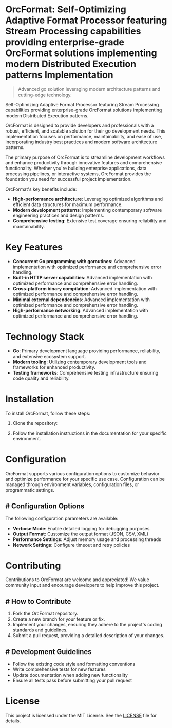 <!-- fallback_OrcFormat_20251015200832_45725 -->

# OrcFormat: Self-Optimizing Adaptive Format Processor featuring Stream Processing capabilities providing enterprise-grade OrcFormat solutions implementing modern Distributed Execution patterns Implementation
> Advanced go solution leveraging modern architecture patterns and cutting-edge technology.

Self-Optimizing Adaptive Format Processor featuring Stream Processing capabilities providing enterprise-grade OrcFormat solutions implementing modern Distributed Execution patterns.

OrcFormat is designed to provide developers and professionals with a robust, efficient, and scalable solution for their go development needs. This implementation focuses on performance, maintainability, and ease of use, incorporating industry best practices and modern software architecture patterns.

The primary purpose of OrcFormat is to streamline development workflows and enhance productivity through innovative features and comprehensive functionality. Whether you're building enterprise applications, data processing pipelines, or interactive systems, OrcFormat provides the foundation you need for successful project implementation.

OrcFormat's key benefits include:

* **High-performance architecture**: Leveraging optimized algorithms and efficient data structures for maximum performance.
* **Modern development patterns**: Implementing contemporary software engineering practices and design patterns.
* **Comprehensive testing**: Extensive test coverage ensuring reliability and maintainability.

# Key Features

* **Concurrent Go programming with goroutines**: Advanced implementation with optimized performance and comprehensive error handling.
* **Built-in HTTP server capabilities**: Advanced implementation with optimized performance and comprehensive error handling.
* **Cross-platform binary compilation**: Advanced implementation with optimized performance and comprehensive error handling.
* **Minimal external dependencies**: Advanced implementation with optimized performance and comprehensive error handling.
* **High-performance networking**: Advanced implementation with optimized performance and comprehensive error handling.

# Technology Stack

* **Go**: Primary development language providing performance, reliability, and extensive ecosystem support.
* **Modern tooling**: Utilizing contemporary development tools and frameworks for enhanced productivity.
* **Testing frameworks**: Comprehensive testing infrastructure ensuring code quality and reliability.

# Installation

To install OrcFormat, follow these steps:

1. Clone the repository:


2. Follow the installation instructions in the documentation for your specific environment.

# Configuration

OrcFormat supports various configuration options to customize behavior and optimize performance for your specific use case. Configuration can be managed through environment variables, configuration files, or programmatic settings.

## # Configuration Options

The following configuration parameters are available:

* **Verbose Mode**: Enable detailed logging for debugging purposes
* **Output Format**: Customize the output format (JSON, CSV, XML)
* **Performance Settings**: Adjust memory usage and processing threads
* **Network Settings**: Configure timeout and retry policies

# Contributing

Contributions to OrcFormat are welcome and appreciated! We value community input and encourage developers to help improve this project.

## # How to Contribute

1. Fork the OrcFormat repository.
2. Create a new branch for your feature or fix.
3. Implement your changes, ensuring they adhere to the project's coding standards and guidelines.
4. Submit a pull request, providing a detailed description of your changes.

## # Development Guidelines

* Follow the existing code style and formatting conventions
* Write comprehensive tests for new features
* Update documentation when adding new functionality
* Ensure all tests pass before submitting your pull request

# License

This project is licensed under the MIT License. See the [LICENSE](https://github.com/lisaantal/OrcFormat/blob/main/LICENSE) file for details.
